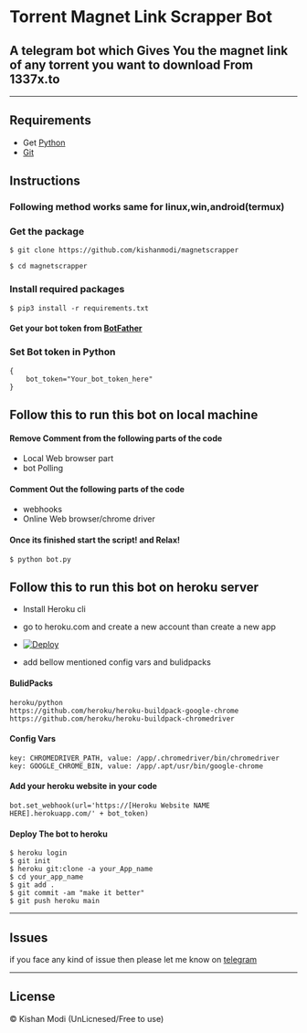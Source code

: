 # Torrent Magnet Link Scrapper Bot
## A telegram bot which Gives You the magnet link of any torrent you want to download From 1337x.to

<hr>

## Requirements
- Get [Python](https://python.org)
- [Git](https://git-scm.com/)

## Instructions

### Following method works same for linux,win,android(termux)

### Get the package
```
$ git clone https://github.com/kishanmodi/magnetscrapper
```

```
$ cd magnetscrapper
```

### Install required packages
```
$ pip3 install -r requirements.txt
```
#### Get your bot token from [BotFather](https://telegram.me/BotFather)

### Set Bot token in Python
```
{
    bot_token="Your_bot_token_here"
}
```

## Follow this to run this bot on local machine

#### Remove Comment from the following parts of the code
- Local Web browser part
- bot Polling 

#### Comment Out the following parts of the code
- webhooks
- Online Web browser/chrome driver

#### Once its finished start the script! and Relax!
```
$ python bot.py
```

## Follow this to run this bot on heroku server
- Install Heroku cli
- go to heroku.com and create a new account than create a new app

- [![Deploy](https://www.herokucdn.com/deploy/button.svg "Deploy to Heroku")](https://heroku.com/deploy?template=https://github.com/KishanModi/magnetscrapper/main)

- add bellow mentioned config vars and bulidpacks

#### BulidPacks
```
heroku/python
https://github.com/heroku/heroku-buildpack-google-chrome
https://github.com/heroku/heroku-buildpack-chromedriver
```
#### Config Vars
```
key: CHROMEDRIVER_PATH, value: /app/.chromedriver/bin/chromedriver
key: GOOGLE_CHROME_BIN, value: /app/.apt/usr/bin/google-chrome
```
#### Add your heroku website in your code
```
bot.set_webhook(url='https://[Heroku Website NAME HERE].herokuapp.com/' + bot_token)
```
#### Deploy The bot to heroku
```
$ heroku login
$ git init
$ heroku git:clone -a your_App_name
$ cd your_app_name
$ git add .
$ git commit -am "make it better"
$ git push heroku main
```

<hr>

## Issues
if you face any kind of issue then please let me know on [telegram](https://t.me/kishanmodi)

<hr>

## License
&copy; Kishan Modi (UnLicnesed/Free to use) 
